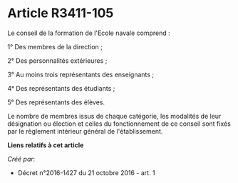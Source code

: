 # Article R3411-105

Le conseil de la formation de l'Ecole navale comprend : 

1° Des membres de la direction ; 

2° Des personnalités extérieures ; 

3° Au moins trois représentants des enseignants ; 

4° Des représentants des étudiants ; 

5° Des représentants des élèves. 

Le nombre de membres issus de chaque catégorie, les modalités de leur désignation ou élection et celles du fonctionnement de
ce conseil sont fixés par le règlement intérieur général de l'établissement.

**Liens relatifs à cet article**

_Créé par_:

  - Décret n°2016-1427 du 21 octobre 2016 - art. 1
